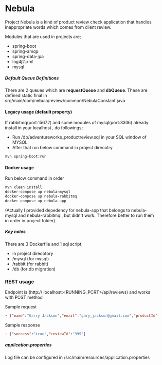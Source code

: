 # Nebula

Project Nebula is a kind of product review check application that handles inappropriate words which comes from client review.

Modules that are used in projects are;
 - spring-boot
 - spring-amqp
 - spring-data-jpa
 - log4j2.xml
 - mysql

##### Default Queue Definitions
There are 2 queues which are **requestQueue** and **dbQueue**. These are defined static final in src/main/com/nebula/review/common/NebulaConstant.java

#### Legacy usage (default property)
If rabbitmq(port:15672) and some modules of mysql(port:3306) already install in your localhost , do followings;
 - Run /db/adventureworks_productreview.sql in your SQL window of MYSQL
 - After that run below command in project direcotry
```sh
mvn spring-boot:run
```
#### Docker usage
Run below command in order
```sh
mvn clean install
docker-compose up nebula-mysql
docker-compose up nebula-rabbitmq
docker-compose up nebula-app
```
(Actually I provided depedency for nebula-app that belongs to nebula-mysql and nebula-rabbitmq , but didn't work. Therefore better to run them in order in project folder)
##### Key notes
There are 3 Dockerfile and 1 sql script;
 * In project direcotory
 * /mysql (for mysql)
 * /rabbit (for rabbit)
 * /db (for db migration)

### REST usage
Endpoint is (http:// localhost:<RUNNING_PORT>/api/reviews) and works with POST method

Sample request
```json
- {"name":"Garry Jackson","email":"gary_jackson@gmail.com","productId":"1231","review":"Nice stuff bro..!"}
```
Sample response
```json
- {"success":"true","reviewId":"999"}
```

##### application.properties
Log file can be configured in /src/main/resources/application.properties